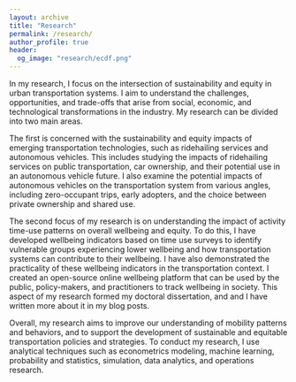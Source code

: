 ```yaml
---
layout: archive
title: "Research"
permalink: /research/
author_profile: true
header:
  og_image: "research/ecdf.png"
---
```


In my research, I focus on the intersection of sustainability and equity in urban transportation systems. I aim to understand the challenges, opportunities, and trade-offs that arise from social, economic, and technological transformations in the industry. My research can be divided into two main areas.

 The first is concerned with the sustainability and equity impacts of emerging transportation technologies, such as ridehailing services and autonomous vehicles. This includes studying the impacts of ridehailing services on public transportation, car ownership, and their potential use in an autonomous vehicle future. I also examine the potential impacts of autonomous vehicles on the transportation system from various angles, including zero-occupant trips, early adopters, and the choice between private ownership and shared use. 

The second focus of my research is on understanding the impact of activity time-use patterns on overall wellbeing and equity. To do this, I have developed wellbeing indicators based on time use surveys to identify vulnerable groups experiencing lower wellbeing and how transportation systems can contribute to their wellbeing. I have also demonstrated the practicality of these wellbeing indicators in the transportation context. I created an open-source online wellbeing platform that can be used by the public, policy-makers, and practitioners to track wellbeing in society. This aspect of my research formed my doctoral dissertation, and and I have written more about it in my blog posts.

Overall, my research aims to improve our understanding of mobility patterns and behaviors, and to support the development of sustainable and equitable transportation policies and strategies. To conduct my research, I use analytical techniques such as econometrics modeling, machine learning, probability and statistics, simulation, data analytics, and operations research.